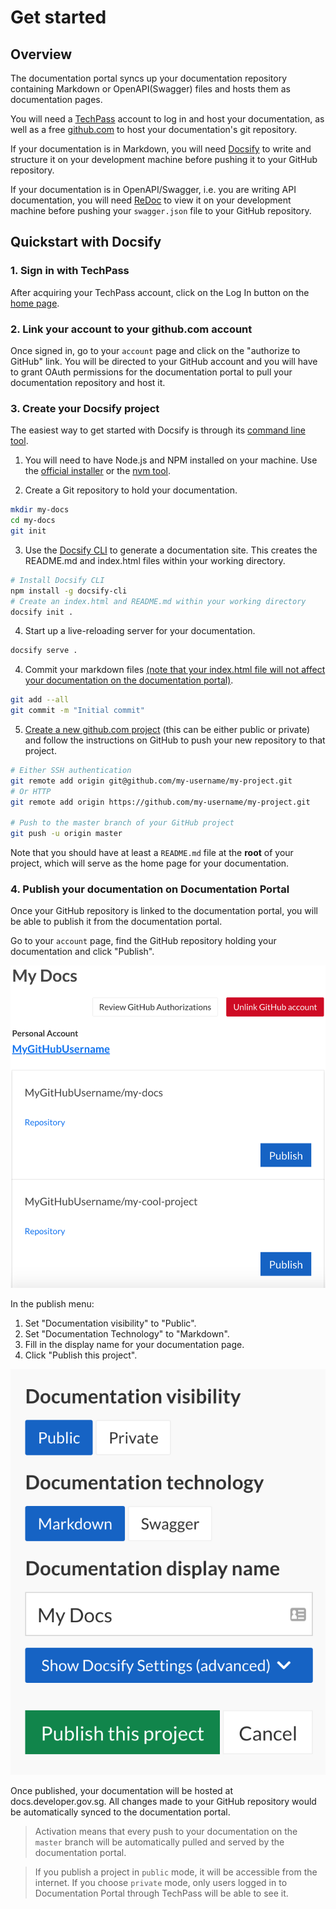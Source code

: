 # Get started

## Overview

The documentation portal syncs up your documentation repository containing Markdown or OpenAPI(Swagger) files and hosts them as documentation pages.

You will need a [TechPass](https://www.techpass.gov.sg) account to log in and host your documentation, as well as a free [github.com](https://github.com) to host your documentation's git repository.

If your documentation is in Markdown, you will need [Docsify](https://docsify.js.org) to write and structure it on your development machine before pushing it to your GitHub repository.

If your documentation is in OpenAPI/Swagger, i.e. you are writing API documentation, you will need [ReDoc](https://github.com/Redocly/redoc) to view it on your development machine before pushing your `swagger.json` file to your GitHub repository.

## Quickstart with Docsify

### 1. Sign in with TechPass

After acquiring your TechPass account, click on the Log In button on the [home page](/).

### 2. Link your account to your github.com account

Once signed in, go to your `account` page and click on the "authorize to GitHub" link. You will be directed to your GitHub account and you will have to grant OAuth permissions for the documentation portal to pull your documentation repository and host it.

### 3. Create your Docsify project

The easiest way to get started with Docsify is through its [command line tool](https://docsify.js.org/#/quickstart).

1. You will need to have Node.js and NPM installed on your machine. Use the [official installer](https://nodejs.org/en/) or
   the [nvm tool](https://github.com/nvm-sh/nvm).

2. Create a Git repository to hold your documentation.

```bash
mkdir my-docs
cd my-docs
git init
```

3. Use the [Docsify CLI](https://docsify.js.org/#/quickstart) to generate a documentation site. This creates the README.md and index.html files within your working directory.

```bash
# Install Docsify CLI
npm install -g docsify-cli
# Create an index.html and README.md within your working directory
docsify init .
```

4. Start up a live-reloading server for your documentation.

```bash
docsify serve .
```

4. Commit your markdown files [(note that your index.html file will not affect your documentation on the documentation portal)](advanced/docsify-configuration).

```bash
git add --all
git commit -m "Initial commit"
```

5. [Create a new github.com project](https://github.com/new) (this can be either public or private) and follow
   the instructions on GitHub to push your new repository to that project.

```bash
# Either SSH authentication
git remote add origin git@github.com/my-username/my-project.git
# Or HTTP
git remote add origin https://github.com/my-username/my-project.git

# Push to the master branch of your GitHub project
git push -u origin master
```

Note that you should have at least a `README.md` file at the **root** of your project, which will serve as the home page for your documentation.

### 4. Publish your documentation on Documentation Portal

Once your GitHub repository is linked to the documentation portal, you will be able to publish it from the documentation portal.

Go to your `account` page, find the GitHub repository holding your documentation and click "Publish".

![Account page screenshot](assets/account_screen.png ":size=450 :class=bordered-black")

In the publish menu:

1. Set "Documentation visibility" to "Public".
2. Set "Documentation Technology" to "Markdown".
3. Fill in the display name for your documentation page.
4. Click "Publish this project".

![Publish settings screenshot](assets/publish_settings.png ":size=300 :class=bordered-black")

Once published, your documentation will be hosted at docs.developer.gov.sg. All changes made to your GitHub repository would be automatically
synced to the documentation portal.

> Activation means that every push to your documentation on the `master` branch will be automatically pulled and served by the documentation portal.

> If you publish a project in `public` mode, it will be accessible from the internet. If you choose `private` mode,
> only users logged in to Documentation Portal through TechPass will be able to see it.

